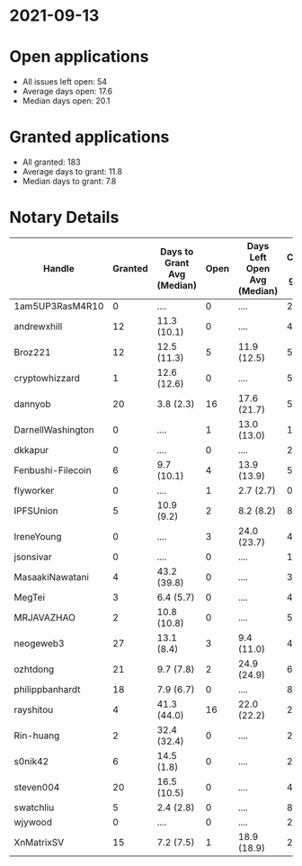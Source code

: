 2021-09-13
==========

# Open applications

- All issues left open: 54
- Average days open: 17.6
- Median days open: 20.1

# Granted applications

- All granted: 183
- Average days to grant: 11.8
- Median days to grant: 7.8

# Notary Details

| Handle            |   Granted | Days to Grant Avg (Median)   |   Open | Days Left Open Avg (Median)   |   Closed (no grant) |
|-------------------|-----------|------------------------------|--------|-------------------------------|---------------------|
| 1am5UP3RasM4R10   |         0 | ....                         |      0 | ....                          |                   2 |
| andrewxhill       |        12 | 11.3  (10.1)                 |      0 | ....                          |                  44 |
| Broz221           |        12 | 12.5  (11.3)                 |      5 | 11.9  (12.5)                  |                  55 |
| cryptowhizzard    |         1 | 12.6  (12.6)                 |      0 | ....                          |                   5 |
| dannyob           |        20 | 3.8  (2.3)                   |     16 | 17.6  (21.7)                  |                  54 |
| DarnellWashington |         0 | ....                         |      1 | 13.0  (13.0)                  |                   1 |
| dkkapur           |         0 | ....                         |      0 | ....                          |                   2 |
| Fenbushi-Filecoin |         6 | 9.7  (10.1)                  |      4 | 13.9  (13.9)                  |                  58 |
| flyworker         |         0 | ....                         |      1 | 2.7  (2.7)                    |                   0 |
| IPFSUnion         |         5 | 10.9  (9.2)                  |      2 | 8.2  (8.2)                    |                   8 |
| IreneYoung        |         0 | ....                         |      3 | 24.0  (23.7)                  |                   4 |
| jsonsivar         |         0 | ....                         |      0 | ....                          |                  13 |
| MasaakiNawatani   |         4 | 43.2  (39.8)                 |      0 | ....                          |                  32 |
| MegTei            |         3 | 6.4  (5.7)                   |      0 | ....                          |                   4 |
| MRJAVAZHAO        |         2 | 10.8  (10.8)                 |      0 | ....                          |                   5 |
| neogeweb3         |        27 | 13.1  (8.4)                  |      3 | 9.4  (11.0)                   |                  47 |
| ozhtdong          |        21 | 9.7  (7.8)                   |      2 | 24.9  (24.9)                  |                  65 |
| philippbanhardt   |        18 | 7.9  (6.7)                   |      0 | ....                          |                  82 |
| rayshitou         |         4 | 41.3  (44.0)                 |     16 | 22.0  (22.2)                  |                  23 |
| Rin-huang         |         2 | 32.4  (32.4)                 |      0 | ....                          |                   2 |
| s0nik42           |         6 | 14.5  (1.8)                  |      0 | ....                          |                  23 |
| steven004         |        20 | 16.5  (10.5)                 |      0 | ....                          |                  43 |
| swatchliu         |         5 | 2.4  (2.8)                   |      0 | ....                          |                   8 |
| wjywood           |         0 | ....                         |      0 | ....                          |                   2 |
| XnMatrixSV        |        15 | 7.2  (7.5)                   |      1 | 18.9  (18.9)                  |                  24 |